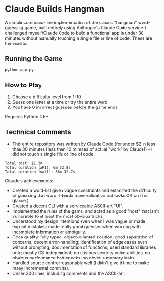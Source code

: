 # Claude Builds Hangman

A simple command-line implementation of the classic "hangman" word-guessing game, built entirely using Anthropic's Claude Code service. I challenged myself/Claude Code to build a functional app in under 30 minutes without manually touching a single file or line of code. These are the results.

## Running the Game

```bash
python app.py
```

## How to Play

1. Choose a difficulty level from 1-10
2. Guess one letter at a time or try the entire word
3. You have 6 incorrect guesses before the game ends

Requires Python 3.6+

## Technical Comments

- This entire repository was written by Claude Code (for under $2 in less than 30 minutes [less than 10 minutes of actual "work" by Claude]) - I did not touch a single file or line of code.

```
Total cost: $1.30
Total duration (API): 6m 52.8s
Total duration (wall): 36m 32.7s
```

Claude's achievements:
* Created a word-list given vague constraints and estimated the difficulty of guessing that word. (Needs more validation but looks OK on first glance.)
* Created a decent CLI with a serviceable ASCII-art "UI".
* Implemented the rules of the game, and acted as a good "host" that isn't vulnerable to at least the most obvious tricks.
* Understood my design intentions even when I was vague or made explicit mistakes; made really good guesses when working with incomplete information or ambiguity.
* Code quality: fully typed; object-oriented solution; good separation of concerns; decent error-handling; identification of edge cases even without prompting; documentation of functions; used standard libraries only; mostly OS-independent; no obvious security vulnerabilities; no obvious performance bottlenecks; no obvious memory leaks.
* Handled source control reasonably well (I didn't give it time to make many incremental commits).
* Under 300 lines, including comments and the ASCII-art.
